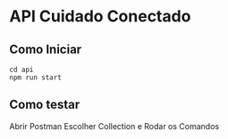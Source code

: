# API Cuidado Conectado


## Como Iniciar

```
cd api
npm run start
```

## Como testar

Abrir Postman
Escolher Collection e Rodar os Comandos